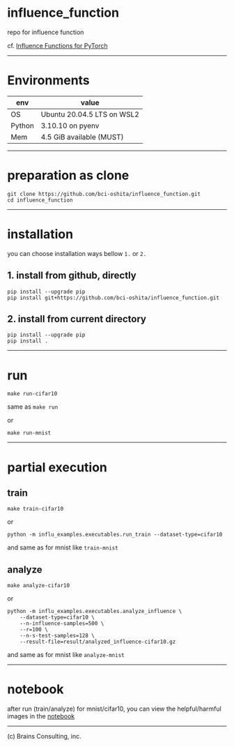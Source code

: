 # influence_function
repo for influence function

cf. [Influence Functions for PyTorch](https://github.com/nimarb/pytorch_influence_functions)


---

# Environments

| env | value | 
| ---- | -------- | 
| OS | Ubuntu 20.04.5 LTS on WSL2| 
| Python | 3.10.10 on pyenv | 
| Mem | 4.5 GiB available (MUST) | 


---

# preparation as clone

```
git clone https://github.com/bci-oshita/influence_function.git
cd influence_function
```


---

# installation

you can choose installation ways bellow `1.` or `2.`


## 1. install from github, directly

```
pip install --upgrade pip
pip install git+https://github.com/bci-oshita/influence_function.git
```


## 2. install from current directory

```
pip install --upgrade pip
pip install .
```


---

# run

```
make run-cifar10
```

same as `make run`

or

```
make run-mnist
```

---

# partial execution

## train

```
make train-cifar10
```

or

```
python -m influ_examples.executables.run_train --dataset-type=cifar10
```

and same as for mnist like `train-mnist`

## analyze

```
make analyze-cifar10
```

or

```
python -m influ_examples.executables.analyze_influence \
    --dataset-type=cifar10 \
    --n-influence-samples=500 \
    --r=100 \
    --n-s-test-samples=128 \
    --result-file=result/analyzed_influence-cifar10.gz
```

and same as for mnist like `analyze-mnist`


---

# notebook

after run (train/analyze) for mnist/cifar10, you can view the helpful/harmful images in the [notebook](./influ_examples/notebooks/influence_viewer.ipynb)


---
(c) Brains Consulting, inc.
